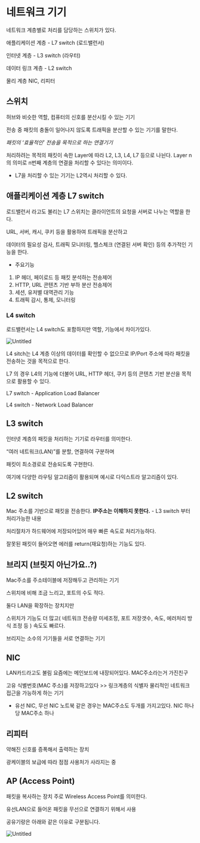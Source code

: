 # 네트워크 기기

네트워크 계층별로 처리를 담당하는 스위치가 있다.

애플리케이션 계층 - L7 switch (로드밸런서)

인터넷 계층 - L3 switch (라우터)

데이터 링크 계층 - L2 switch

물리 계층 NIC, 리피터

## 스위치

허브와 비슷한 역할, 컴퓨터의 신호를 분산시킬 수 있는 기기

전송 중 패킷의 충돌이 일어나지 않도록 트래픽을 분산할 수 있는 기기를 말한다.

*패킷의 ‘효율적인’ 전송을 목적으로 하는 연결기기*

처리하려는 목적의 패킷이 속한 Layer에 따라 L2, L3, L4, L7 등으로 나뉜다. Layer n의 의미로 n번째 계층의 연결을 처리할 수 있다는 의미이다.

- L7을 처리할 수 있는 기기는 L2역시 처리할 수 있다.

## 애플리케이션 계층 L7 switch

로드밸런서 라고도 불리는 L7 스위치는 클라이언트의 요청을 서버로 나누는 역할을 한다.

URL, 서버, 캐시, 쿠키 등을 활용하여 트래픽을 분산하고

데이터의 필요성 검사, 트래픽 모니터링, 헬스체크 (연결된 서버 확인) 등의 추가적인 기능을 한다.

- 주요기능
1. IP 헤더, 페이로드 등 패킷 분석하는 전송제어
2. HTTP, URL 콘텐츠 기반 부하 분산 전송제어
3. 세션, 유저별 대역관리 기능
4. 트래픽 감시, 통제, 모니터링

### L4 switch

로드밸런서는 L4 switch도 포함하지만 역할, 기능에서 차이가있다.

![Untitled](https://prod-files-secure.s3.us-west-2.amazonaws.com/16174060-eab7-4d6f-aaa1-50a7cca6131d/87926b0a-52c7-44c1-b6b1-ec6e569733aa/Untitled.png)

L4 sitch는 L4 계층 이상의 데이터를 확인할 수 없으므로 IP/Port 주소에 따라 패킷을 전송하는 것을 목적으로 한다.

L7 의 경우 L4의 기능에 더불어 URL, HTTP 헤더, 쿠키 등의 콘텐츠 기반 분산을 목적으로 활용할 수 있다.

L7 switch - Application Load Balancer

L4 switch - Network Load Balancer

## L3 switch

인터넷 계층의 패킷을 처리하는 기기로 라우터를 의미한다.

“여러 네트워크(LAN)”를 분할, 연결하여 구분하며

패킷이 최소경로로 전송되도록 구현한다. 

여기에 다양한 라우팅 알고리즘이 활용되며 예시로 다익스트라 알고리즘이 있다.

## L2 switch

Mac 주소를 기반으로 패킷을 전송한다. **IP주소는 이해하지 못한다.** - L3 switch 부터 처리가능한 내용

처리절차가 하드웨어에 저장되어있어 매우 빠른 속도로 처리가능하다.

잘못된 패킷이 들어오면 에러를 return(재요청)하는 기능도 있다.

## 브리지 (브릿지 아닌가요..?)

Mac주소를 주소테이블에 저장해두고 관리하는 기기

스위치에 비해 조금 느리고, 포트의 수도 적다.

둘다 LAN을 확장하는 장치지만

스위치가 기능도 더 많고( 네트워크 전송량 미세조정, 포트 저장갯수, 속도, 에러처리 방식 조정 등 )
속도도 빠르다.

브리지는 소수의 기기들을 서로 연결하는 기기

## NIC

LAN카드라고도 불림 요즘에는 메인보드에 내장되어있다. MAC주소라는거 가진친구

고유 식별번호(MAC 주소)를 저장하고있다 >> 링크계층의 식별자
물리적인 네트워크 접근을 가능하게 하는 기기

- 유선 NIC, 무선 NIC 노트북 같은 경우는 MAC주소도 두개를 가지고있다. 
NIC 하나 당 MAC주소 하나

## 리피터

약해진 신호를 증폭해서 출력하는 장치

광케이블의 보급에 따라 점점 사용처가 사라지는 중

## AP (Access Point)

패킷을 복사하는 장치 주로 Wireless Access Point를 의미한다.

유선LAN으로 들어온 패킷을 무선으로 연결하기 위해서 사용

공유기랑은 아래와 같은 이유로 구분됩니다.

![Untitled](https://prod-files-secure.s3.us-west-2.amazonaws.com/16174060-eab7-4d6f-aaa1-50a7cca6131d/94afc6d6-3ee9-49d8-a66a-34f727429c93/Untitled.png)
